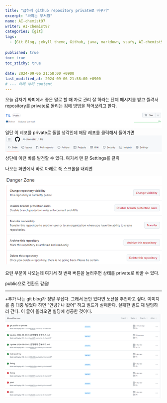 ```yaml
---
title: "급하게 github repository private로 바꾸기"
excerpt: "싸피는 무서웡"
name: AI-chemist97
writer: AI-chemist97
categories: [git]
tags:
  - [Git Blog, jekyll theme, Github, java, markdown, ssafy, AI-chemist97]

published: true
toc: true
toc_sticky: true

date: 2024-09-06 21:58:00 +0900
last_modified_at: 2024-09-06 21:58:00 +0900
# --- 아래 부터 content
---
```


오늘 갑자기 싸피에서 좋은 말로 할 때 자료 관리 잘 하라는 단체 메시지를 받고 찔려서 repository를 private로 돌리는 김에 방법을 적어보려고 한다.
![01_git](../assets/img/240906/01_git.png)
일단 이 레포를 private로 돌릴 생각인데 해당 레포를 클릭해서 들어가면
![02_git](../assets/img/240906/02_git.png)
상단에 이런 바를 발견할 수 있다.
여기서 맨 끝 Settings를 클릭

나오는 화면에서 바로 아래로 쭉 스크롤을 내리면

![03_git](../assets/img/240906/03_git.png)

요런 부분이 나오는데 여기서 첫 번째 버튼을 눌러주면 상태를 private로 바꿀 수 있다.

public으로 전환도 같음!

---
+추가
나는 git blog가 정말 무섭다. 그래서 돈만 있다면 노션을 추천하고 싶다.
이미지를 좀 대충 넣었다 하면
"안녕? 나 왔어"
하고 빌드가 실패한다. 실패한 빌드 재 빌딩하러 간다.
이 글이 올라오면 빌딩에 성공한 것이다.
![04_git](../assets/img/240906/04_git.png)
